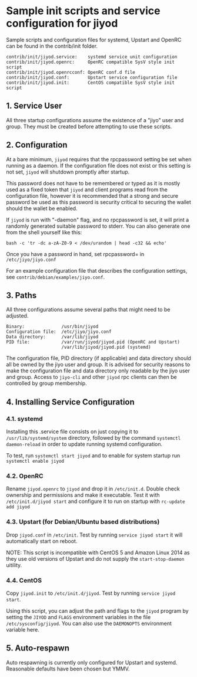 # Sample init scripts and service configuration for jiyod

Sample scripts and configuration files for systemd, Upstart and OpenRC can be
found in the contrib/init folder.

```
contrib/init/jiyod.service:    systemd service unit configuration
contrib/init/jiyod.openrc:     OpenRC compatible SysV style init script
contrib/init/jiyod.openrcconf: OpenRC conf.d file
contrib/init/jiyod.conf:       Upstart service configuration file
contrib/init/jiyod.init:       CentOS compatible SysV style init script
```

## 1. Service User

All three startup configurations assume the existence of a "jiyo" user and
group. They must be created before attempting to use these scripts.

## 2. Configuration

At a bare minimum, `jiyod` requires that the rpcpassword setting be set
when running as a daemon. If the configuration file does not exist or this
setting is not set, `jiyod` will shutdown promptly after startup.

This password does not have to be remembered or typed as it is mostly used as
a fixed token that `jiyod` and client programs read from the configuration
file, however it is recommended that a strong and secure password be used as
this password is security critical to securing the wallet should the wallet be
enabled.

If `jiyod` is run with "-daemon" flag, and no rpcpassword is set, it will
print a randomly generated suitable password to stderr. You can also generate
one from the shell yourself like this:

```
bash -c 'tr -dc a-zA-Z0-9 < /dev/urandom | head -c32 && echo'
```

Once you have a password in hand, set rpcpassword= in `/etc/jiyo/jiyo.conf`

For an example configuration file that describes the configuration settings,
see `contrib/debian/examples/jiyo.conf`.

## 3. Paths

All three configurations assume several paths that might need to be adjusted.

```
Binary:              /usr/bin/jiyod
Configuration file:  /etc/jiyo/jiyo.conf
Data directory:      /var/lib/jiyod
PID file:            /var/run/jiyod/jiyod.pid (OpenRC and Upstart)
                     /var/lib/jiyod/jiyod.pid (systemd)
```

The configuration file, PID directory (if applicable) and data directory should
all be owned by the jiyo user and group. It is advised for security reasons
to make the configuration file and data directory only readable by the jiyo
user and group. Access to `jiyo-cli` and other `jiyod` rpc clients can
then be controlled by group membership.

## 4. Installing Service Configuration

### 4.1. systemd

Installing this .service file consists on just copying it to
`/usr/lib/systemd/system` directory, followed by the command
`systemctl daemon-reload` in order to update running systemd configuration.

To test, run `systemctl start jiyod` and to enable for system startup run `systemctl enable jiyod`

### 4.2. OpenRC

Rename `jiyod.openrc` to `jiyod` and drop it in `/etc/init.d`. Double
check ownership and permissions and make it executable. Test it with
`/etc/init.d/jiyod start` and configure it to run on startup with
`rc-update add jiyod`

### 4.3. Upstart (for Debian/Ubuntu based distributions)

Drop `jiyod.conf` in `/etc/init`. Test by running `service jiyod start`
it will automatically start on reboot.

NOTE: This script is incompatible with CentOS 5 and Amazon Linux 2014 as they
use old versions of Upstart and do not supply the `start-stop-daemon` uitility.

### 4.4. CentOS

Copy `jiyod.init` to `/etc/init.d/jiyod`. Test by running
`service jiyod start`.

Using this script, you can adjust the path and flags to the `jiyod` program
by setting the `JIYOD` and `FLAGS` environment variables in the file
`/etc/sysconfig/jiyod`. You can also use the `DAEMONOPTS` environment
variable here.

## 5. Auto-respawn

Auto respawning is currently only configured for Upstart and systemd.
Reasonable defaults have been chosen but YMMV.
